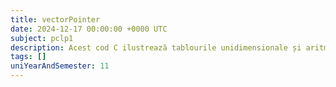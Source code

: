 ```yaml
---
title: vectorPointer
date: 2024-12-17 00:00:00 +0000 UTC
subject: pclp1
description: Acest cod C ilustrează tablourile unidimensionale și aritmetica pointerilor. Arată cum elementele sunt accesate și modificate direct prin adrese de memorie și dereferențiere, ilustrând stocarea contiguă a datelor.
tags: []
uniYearAndSemester: 11
---
```


